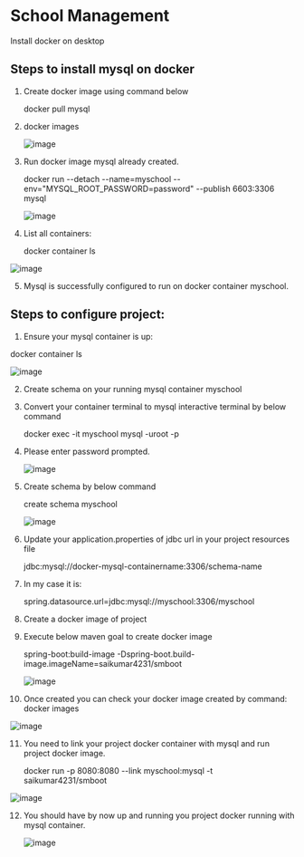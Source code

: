 # School Management
Install docker on desktop

Steps to install mysql on docker
---------------------------------

1. Create docker image using command below

    docker pull mysql

2. docker images
 
    ![image](https://user-images.githubusercontent.com/72868475/126320401-b8117700-97ef-453a-812c-d8527b34e7b0.png)

3. Run docker image mysql already created.

    docker run --detach --name=myschool --env="MYSQL_ROOT_PASSWORD=password" --publish 6603:3306 mysql

    ![image](https://user-images.githubusercontent.com/72868475/126320991-9903f27d-f3bf-4e7c-a529-a346e577a2af.png)

4.  List all containers:

    docker container ls

   ![image](https://user-images.githubusercontent.com/72868475/126321086-ff2d4613-36cc-4f08-bd95-2ca6e6511e81.png)

5. Mysql is successfully configured to run on docker container myschool.

Steps to configure project:
---------------------------

1. Ensure your mysql container is up: 

 docker container ls

  ![image](https://user-images.githubusercontent.com/72868475/126322154-19f30a61-fa5a-46d4-828e-f68f0ad9aff2.png)

2. Create schema on your running mysql container myschool

3. Convert your container terminal to mysql interactive terminal by below command

   docker exec -it myschool mysql -uroot -p

4. Please enter password prompted.

   ![image](https://user-images.githubusercontent.com/72868475/126324010-c6236127-210c-4726-b537-cc93b3a7a156.png)

5. Create schema by below command

    create schema myschool

   ![image](https://user-images.githubusercontent.com/72868475/126324149-4a60ac89-5030-4302-a1f9-152cde94a5b3.png)

6. Update your application.properties of jdbc url in your project resources file 
                             
     jdbc:mysql://docker-mysql-containername:3306/schema-name

7.  In my case it is:

     spring.datasource.url=jdbc:mysql://myschool:3306/myschool

8. Create a docker image of project

9. Execute below maven goal to create docker image

    spring-boot:build-image -Dspring-boot.build-image.imageName=saikumar4231/smboot

   ![image](https://user-images.githubusercontent.com/72868475/126321892-86691978-01ea-457c-95c1-cb37c1b17680.png)

10. Once created you can check your docker image created by command: docker images

   ![image](https://user-images.githubusercontent.com/72868475/126322046-114b17c1-0486-4cf5-bed3-8d4cba936c0c.png)

11. You need to link your project docker container with mysql and run project docker image.

    docker run -p 8080:8080 --link myschool:mysql -t saikumar4231/smboot

   ![image](https://user-images.githubusercontent.com/72868475/126322613-cb88cb44-c817-4711-99a4-740062689439.png)

12. You should have by now up and running you project docker running with mysql container.

    ![image](https://user-images.githubusercontent.com/72868475/126322899-18aa7350-c7d4-4161-a453-543d6c0ad1a7.png) 
